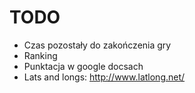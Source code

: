# TODO
  - Czas pozostały do zakończenia gry
  - Ranking
  - Punktacja w google docsach
  - Lats and longs: http://www.latlong.net/
